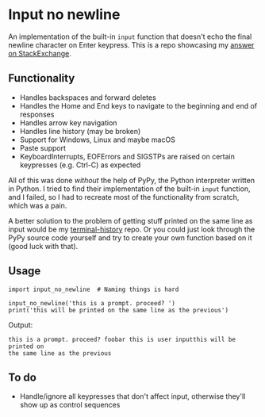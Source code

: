 # Input no newline
An implementation of the built-in `input` function that doesn't echo the final
newline character on Enter keypress. This is a repo showcasing my [answer on
StackExchange](http://stackoverflow.com/a/41459565/6379747).

## Functionality
* Handles backspaces and forward deletes
* Handles the Home and End keys to navigate to the beginning and end of
responses
* Handles arrow key navigation
* Handles line history (may be broken)
* Support for Windows, Linux and maybe macOS
* Paste support
* KeyboardInterrupts, EOFErrors and SIGSTPs are raised on certain keypresses
(e.g. Ctrl-C) as expected

All of this was done _without_ the help of PyPy, the Python interpreter written
in Python. I tried to find their implementation of the built-in `input`
function, and I failed, so I had to recreate most of the functionality from
scratch, which was a pain.

A better solution to the problem of getting stuff printed on the same line as
input would be my [terminal-history](https://github.com/ForgottenUmbrella/terminal-history.git) repo. Or you could just look through the PyPy
source code yourself and try to create your own function based on it (good luck
with that).

## Usage
    import input_no_newline  # Naming things is hard

    input_no_newline('this is a prompt. proceed? ')
    print('this will be printed on the same line as the previous')

Output:

    this is a prompt. proceed? foobar this is user inputthis will be printed on
    the same line as the previous

## To do
* Handle/ignore all keypresses that don't affect input, otherwise they'll show
  up as control sequences

